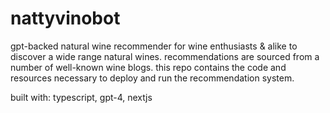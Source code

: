 # nattyvinobot
gpt-backed natural wine recommender for wine enthusiasts & alike to discover a wide range natural wines.  recommendations are sourced from a number of well-known wine blogs.  this repo contains the code and resources necessary to deploy and run the recommendation system.

built with: typescript, gpt-4, nextjs

